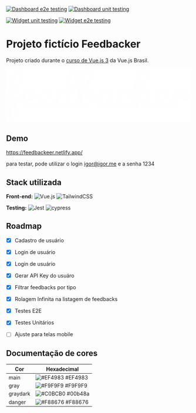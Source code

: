 [![Dashboard e2e testing](https://github.com/LeeadCode/feedbacker/actions/workflows/ci-dashboard-e2e.yml/badge.svg)](https://github.com/LeeadCode/feedbacker/actions/workflows/ci-dashboard-e2e.yml) [![Dashboard unit testing](https://github.com/LeeadCode/feedbacker/actions/workflows/ci-dashboard-unit.yml/badge.svg)](https://github.com/LeeadCode/feedbacker/actions/workflows/ci-dashboard-unit.yml)

[![Widget unit testing](https://github.com/LeeadCode/feedbacker/actions/workflows/ci-widget-unit.yml/badge.svg)](https://github.com/LeeadCode/feedbacker/actions/workflows/ci-widget-unit.yml) [![Widget e2e testing](https://github.com/LeeadCode/feedbacker/actions/workflows/ci-widget-e2e.yml/badge.svg)](https://github.com/LeeadCode/feedbacker/actions/workflows/ci-widget-e2e.yml)


# Projeto fictício Feedbacker 

Projeto criado durante o [curso de Vue.js 3]([https://link](https://treinamento.vuejsbrasil.org/)) da Vue.js Brasil.



![Logo](https://raw.githubusercontent.com/LeeadCode/feedbacker/main/dashboard/src/assets/images/logo_white.png)


## Demo
https://feedbackeer.netlify.app/

para testar, pode utilizar o login igor@igor.me e a senha 1234 


## Stack utilizada

**Front-end:** 
![Vue.js](https://img.shields.io/badge/vuejs-%2335495e.svg?style=for-the-badge&logo=vuedotjs&logoColor=%234FC08D) ![TailwindCSS](https://img.shields.io/badge/tailwindcss-%2338B2AC.svg?style=for-the-badge&logo=tailwind-css&logoColor=white)

**Testing:** 
![Jest](https://img.shields.io/badge/-jest-%23C21325?style=for-the-badge&logo=jest&logoColor=white) ![cypress](https://img.shields.io/badge/-cypress-%23E5E5E5?style=for-the-badge&logo=cypress&logoColor=058a5e)


## Roadmap

- [x]  Cadastro de usuário
- [x]  Login de usuário
- [x]  Login de usuário
- [x]  Gerar API Key do usuáro
- [x]  Filtrar feedbacks por tipo
- [x]  Rolagem Infinita na listagem de feedbacks
- [x]  Testes E2E
- [x]  Testes Unitários
- [ ]  Ajuste para telas mobile


## Documentação de cores

| Cor               | Hexadecimal                                                |
| ----------------- | ---------------------------------------------------------------- |
| main       | ![#EF4983](https://via.placeholder.com/10/EF4983?text=+) #EF4983 |
| gray       | ![#F9F9F9](https://via.placeholder.com/10/F9F9F9?text=+) #F9F9F9 |
| graydark       | ![#C0BCB0](https://via.placeholder.com/10/C0BCB0?text=+) #00b48a |
| danger       | ![#F88676](https://via.placeholder.com/10/F88676?text=+) #F88676 |


